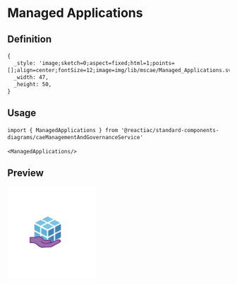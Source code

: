 # Managed Applications

## Definition

```
{
  _style: 'image;sketch=0;aspect=fixed;html=1;points=[];align=center;fontSize=12;image=img/lib/mscae/Managed_Applications.svg;strokeColor=none;',
  _width: 47,
  _height: 50,
}
```

## Usage

```
import { ManagedApplications } from '@reactiac/standard-components-diagrams/caeManagementAndGovernanceService'

<ManagedApplications/>
```

## Preview

<img src="./managed-applications.png" width="200"/>
